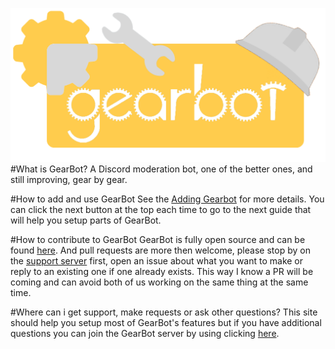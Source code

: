 ![GearBot header](img/gearbot.png)
#What is GearBot?
A Discord moderation bot, one of the better ones, and still improving, gear by gear.

#How to add and use GearBot
See the [Adding Gearbot](Guides/adding_gearbot.md) for more details. You can click the next button at the top each time to go to the next guide that will help you setup parts of GearBot.

#How to contribute to GearBot
GearBot is fully open source and can be found [here](https://github.com/AEnterprise/GearBot). And pull requests are more then welcome, please stop by on the [support server](https://discord.gg/S4DBxtC) first, open an issue about what you want to make or reply to an existing one if one already exists. This way I know a PR will be coming and can avoid both of us working on the same thing at the same time. 

#Where can i get support, make requests or ask other questions?
This site should help you setup most of GearBot's features but if you have additional questions you can join the GearBot server by using clicking [here](https://discord.gg/S4DBxtC).